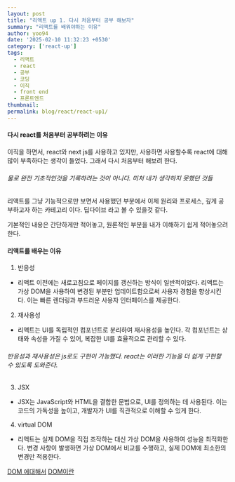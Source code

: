 ```yaml
---
layout: post
title: "리액트 up 1. 다시 처음부터 공부 해보자"
summary: "리액트를 배워야하는 이유"
author: yoo94
date: '2025-02-10 11:32:23 +0530'
category: ['react-up']
tags:
  - 리액트
  - react
  - 공부
  - 코딩
  - 이직
  - front end
  - 프론트엔드
thumbnail: 
permalink: blog/react/react-up1/
---
```


#### 다시 react를 처음부터 공부하려는 이유

 이직을 하면서, react와 next js를 사용하고 있지만, 사용하면 사용할수록
react에 대해 많이 부족하다는 생각이 들었다. 그래서 다시 처음부터 해보려 한다.
 
###### 물로 완전 기초적인것을 기록하려는 것이 아니다. 미처 내가 생각하지 못했던 것들
리액트를 그냥 기능적으로만 보면서 사용했던 부분에서 이제 원리와 프로세스, 깊게 공부하고자 하는 
카테고리 이다. 딥다이브 라고 볼 수 있을것 같다.

 기본적인 내용은 간단하게만 적어놓고, 원론적인 부분을 내가 이해하기 쉽게 적어놓으려 한다.

#### 리액트를 배우는 이유

1. 반응성
- 리액트 이전에는 새로고침으로 페이지를 갱신하는 방식이 일반적이었다.
   리액트는 가상 DOM을 사용하여 변경된 부분만 업데이트함으로써 사용자 경험을 향상시킨다.
   이는 빠른 렌더링과 부드러운 사용자 인터페이스를 제공한다.

2. 재사용성
- 리액트는 UI를 독립적인 컴포넌트로 분리하여 재사용성을 높인다.
   각 컴포넌트는 상태와 속성을 가질 수 있어, 복잡한 UI를 효율적으로 관리할 수 있다.

###### 반응성과 재사용성은 js로도 구현이 가능했다. react는 이러한 기능을 더 쉽게 구현할 수 있도록 도와준다.

3. JSX
- JSX는 JavaScript와 HTML을 결합한 문법으로, UI를 정의하는 데 사용된다.
  이는 코드의 가독성을 높이고, 개발자가 UI를 직관적으로 이해할 수 있게 한다.

4. virtual DOM
- 리액트는 실제 DOM을 직접 조작하는 대신 가상 DOM을 사용하여 성능을 최적화한다.
  변경 사항이 발생하면 가상 DOM에서 비교를 수행하고, 실제 DOM에 최소한의 변경만 적용한다.

[DOM 에대해서](blog/javaScript_dom/)
[DOM이란](blog/DOM/)


